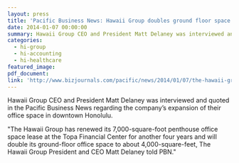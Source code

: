 ```yaml
---
layout: press
title: 'Pacific Business News: Hawaii Group doubles ground floor space in Downtown Honolulu'
date: 2014-01-07 00:00:00
summary: Hawaii Group CEO and President Matt Delaney was interviewed and quoted in the Pacific Business News regarding the company’s expansion of their office space in downtown Honolulu.
categories:
  - hi-group
  - hi-accounting
  - hi-healthcare
featured_image:
pdf_document:
link: 'http://www.bizjournals.com/pacific/news/2014/01/07/the-hawaii-group-doubles-ground-floor.html'
---
```



Hawaii Group CEO and President Matt Delaney was interviewed and quoted in the Pacific Business News regarding the company’s expansion of their office space in downtown Honolulu.

"The Hawaii Group has renewed its 7,000-square-foot penthouse office space lease at the Topa Financial Center for another four years and will double its ground-floor office space to about 4,000-square-feet, The Hawaii Group President and CEO Matt Delaney told PBN."